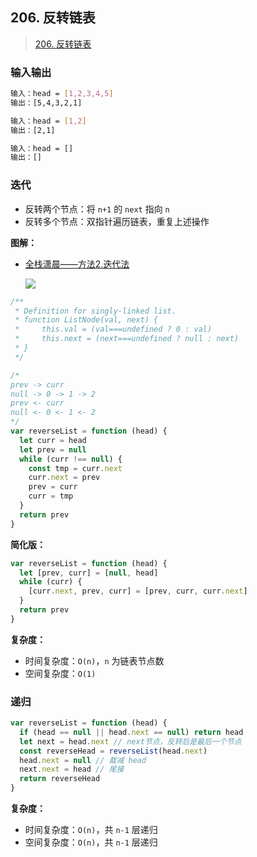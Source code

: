 ## 206. 反转链表

> [206. 反转链表](https://leetcode-cn.com/problems/reverse-linked-list/)

### 输入输出

```bash
输入：head = [1,2,3,4,5]
输出：[5,4,3,2,1]

输入：head = [1,2]
输出：[2,1]

输入：head = []
输出：[]
```

### 迭代

- 反转两个节点：将 `n+1` 的 `next` 指向 `n`
- 反转多个节点：双指针遍历链表，重复上述操作

**图解：**

- [全栈潇晨——方法2.迭代法](https://leetcode-cn.com/problems/reverse-linked-list/solution/206-fan-zhuan-lian-biao-by-chen-wei-f-g48c/)

  ![](https://gitee.com/lilyn/pic/raw/master/jslearn-img/206quan.gif)

```js
/**
 * Definition for singly-linked list.
 * function ListNode(val, next) {
 *     this.val = (val===undefined ? 0 : val)
 *     this.next = (next===undefined ? null : next)
 * }
 */

/* 
prev -> curr
null -> 0 -> 1 -> 2
prev <- curr
null <- 0 <- 1 <- 2
*/
var reverseList = function (head) {
  let curr = head
  let prev = null
  while (curr !== null) {
    const tmp = curr.next
    curr.next = prev
    prev = curr
    curr = tmp
  }
  return prev
}
```

**简化版：**

```js
var reverseList = function (head) {
  let [prev, curr] = [null, head]
  while (curr) {
    [curr.next, prev, curr] = [prev, curr, curr.next]
  }
  return prev
}
```

**复杂度：**

- 时间复杂度：`O(n)`，`n` 为链表节点数
- 空间复杂度：`O(1)`

### 递归

```js
var reverseList = function (head) {
  if (head == null || head.next == null) return head
  let next = head.next // next节点，反转后是最后一个节点
  const reverseHead = reverseList(head.next)
  head.next = null // 裁减 head
  next.next = head // 尾接
  return reverseHead
}
```

**复杂度：**

- 时间复杂度：`O(n)`，共 `n-1` 层递归
- 空间复杂度：`O(n)`，共 `n-1` 层递归